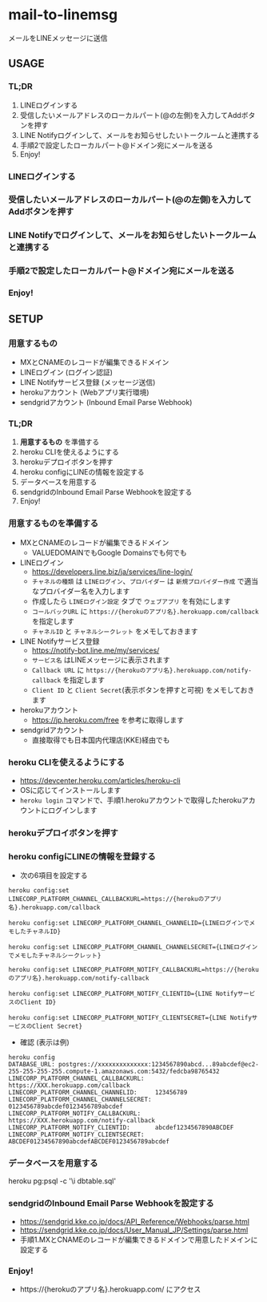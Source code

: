 # mail-to-linemsg
メールをLINEメッセージに送信

## USAGE
### TL;DR
1. LINEログインする
2. 受信したいメールアドレスのローカルパート(@の左側)を入力してAddボタンを押す
3. LINE Notifyログインして、メールをお知らせしたいトークルームと連携する
4. 手順2で設定したローカルパート@ドメイン宛にメールを送る
5. Enjoy!
### LINEログインする
### 受信したいメールアドレスのローカルパート(@の左側)を入力してAddボタンを押す
### LINE Notifyでログインして、メールをお知らせしたいトークルームと連携する
### 手順2で設定したローカルパート@ドメイン宛にメールを送る
### Enjoy!

## SETUP
### 用意するもの
- MXとCNAMEのレコードが編集できるドメイン
- LINEログイン (ログイン認証)
- LINE Notifyサービス登録 (メッセージ送信)
- herokuアカウント (Webアプリ実行環境)
- sendgridアカウント (Inbound Email Parse Webhook)

### TL;DR
1. __用意するもの__ を準備する
2. heroku CLIを使えるようにする
3. herokuデプロイボタンを押す
4. heroku configにLINEの情報を設定する
5. データベースを用意する
6. sendgridのInbound Email Parse Webhookを設定する
7. Enjoy!

### 用意するものを準備する
- MXとCNAMEのレコードが編集できるドメイン
    - VALUEDOMAINでもGoogle Domainsでも何でも
- LINEログイン
    - https://developers.line.biz/ja/services/line-login/
    - `チャネルの種類` は `LINEログイン`、`プロバイダー` は `新規プロバイダー作成` で適当なプロバイダー名を入力します
    - 作成したら `LINEログイン設定` タブで `ウェブアプリ` を有効にします
    - `コールバックURL` に `https://{herokuのアプリ名}.herokuapp.com/callback` を指定します
    - `チャネルID` と `チャネルシークレット` をメモしておきます
- LINE Notifyサービス登録
    - https://notify-bot.line.me/my/services/
    - `サービス名` はLINEメッセージに表示されます
    - `Callback URL` に `https://{herokuのアプリ名}.herokuapp.com/notify-callback` を指定します
    - `Client ID` と `Client Secret`(表示ボタンを押すと可視) をメモしておきます
- herokuアカウント
    - https://jp.heroku.com/free を参考に取得します
- sendgridアカウント
    - 直接取得でも日本国内代理店(KKE)経由でも
### heroku CLIを使えるようにする
- https://devcenter.heroku.com/articles/heroku-cli
- OSに応じてインストールします
- `heroku login` コマンドで、手順1.herokuアカウントで取得したherokuアカウントにログインします
### herokuデプロイボタンを押す

### heroku configにLINEの情報を登録する
- 次の6項目を設定する
```
heroku config:set LINECORP_PLATFORM_CHANNEL_CALLBACKURL=https://{herokuのアプリ名}.herokuapp.com/callback

heroku config:set LINECORP_PLATFORM_CHANNEL_CHANNELID={LINEログインでメモしたチャネルID}

heroku config:set LINECORP_PLATFORM_CHANNEL_CHANNELSECRET={LINEログインでメモしたチャネルシークレット}

heroku config:set LINECORP_PLATFORM_NOTIFY_CALLBACKURL=https://{herokuのアプリ名}.herokuapp.com/notify-callback

heroku config:set LINECORP_PLATFORM_NOTIFY_CLIENTID={LINE NotifyサービスのClient ID}

heroku config:set LINECORP_PLATFORM_NOTIFY_CLIENTSECRET={LINE NotifyサービスのClient Secret}
```
- 確認 (表示は例)
```
heroku config
DATABASE_URL: postgres://xxxxxxxxxxxxxx:1234567890abcd...89abcdef@ec2-255-255-255-255.compute-1.amazonaws.com:5432/fedcba98765432
LINECORP_PLATFORM_CHANNEL_CALLBACKURL:   https://XXX.herokuapp.com/callback
LINECORP_PLATFORM_CHANNEL_CHANNELID:     123456789
LINECORP_PLATFORM_CHANNEL_CHANNELSECRET: 0123456789abcdef0123456789abcdef
LINECORP_PLATFORM_NOTIFY_CALLBACKURL:    https://XXX.herokuapp.com/notify-callback
LINECORP_PLATFORM_NOTIFY_CLIENTID:       abcdef1234567890ABCDEF
LINECORP_PLATFORM_NOTIFY_CLIENTSECRET:   ABCDEF01234567890abcdefABCDEF0123456789abcdef
```
### データベースを用意する
heroku pg:psql -c '\i dbtable.sql'

### sendgridのInbound Email Parse Webhookを設定する
- https://sendgrid.kke.co.jp/docs/API_Reference/Webhooks/parse.html
- https://sendgrid.kke.co.jp/docs/User_Manual_JP/Settings/parse.html
- 手順1.MXとCNAMEのレコードが編集できるドメインで用意したドメインに設定する

### Enjoy!
- https://{herokuのアプリ名}.herokuapp.com/ にアクセス
